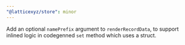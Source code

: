 ```yaml
---
"@latticexyz/store": minor
---
```


Add an optional `namePrefix` argument to `renderRecordData`, to support inlined logic in codegenned `set` method which uses a struct.
